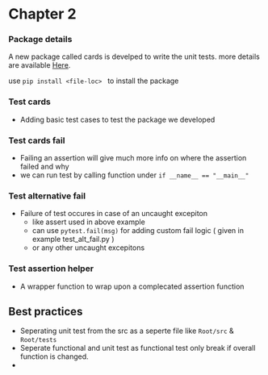 # Chapter 2

### Package details

A new package called cards is develped to write the unit tests. more details are available [Here](cards_proj/README.md).

use `pip install <file-loc> ` to install the package

### Test cards

* Adding basic test cases to test the package we developed

### Test cards fail

* Failing an assertion will give much more info on where the assertion failed and why
* we can run test by calling function under `if __name__ == "__main__"`

### Test alternative fail

* Failure of test occures in case of an uncaught excepiton
  * like assert used in above example
  * can use `pytest.fail(msg)` for adding custom fail logic ( given in example test_alt_fail.py )
  * or any other uncaught excepitons

### Test assertion helper

* A wrapper function to wrap upon a complecated assertion function

## Best practices

* Seperating unit test from the src as a seperte file like `Root/src` & `Root/tests`
* Seperate functional and unit test as functional test only break if overall function is changed.
*
